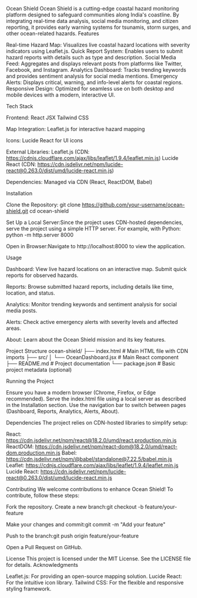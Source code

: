 Ocean Shield
Ocean Shield is a cutting-edge coastal hazard monitoring platform designed to safeguard communities along India's coastline. By integrating real-time data analysis, social media monitoring, and citizen reporting, it provides early warning systems for tsunamis, storm surges, and other ocean-related hazards.
Features

Real-time Hazard Map: Visualizes live coastal hazard locations with severity indicators using Leaflet.js.
Quick Report System: Enables users to submit hazard reports with details such as type and description.
Social Media Feed: Aggregates and displays relevant posts from platforms like Twitter, Facebook, and Instagram.
Analytics Dashboard: Tracks trending keywords and provides sentiment analysis for social media mentions.
Emergency Alerts: Displays critical, warning, and info-level alerts for coastal regions.
Responsive Design: Optimized for seamless use on both desktop and mobile devices with a modern, interactive UI.

Tech Stack

Frontend: 
React
JSX
Tailwind CSS


Map Integration: 
Leaflet.js for interactive hazard mapping


Icons: 
Lucide React for UI icons


External Libraries:
Leaflet.js (CDN: https://cdnjs.cloudflare.com/ajax/libs/leaflet/1.9.4/leaflet.min.js)
Lucide React (CDN: https://cdn.jsdelivr.net/npm/lucide-react@0.263.0/dist/umd/lucide-react.min.js)


Dependencies: 
Managed via CDN (React, ReactDOM, Babel)



Installation

Clone the Repository:
git clone https://github.com/your-username/ocean-shield.git
cd ocean-shield


Set Up a Local Server:Since the project uses CDN-hosted dependencies, serve the project using a simple HTTP server. For example, with Python:
python -m http.server 8000


Open in Browser:Navigate to http://localhost:8000 to view the application.


Usage

Dashboard: 
View live hazard locations on an interactive map.
Submit quick reports for observed hazards.


Reports: 
Browse submitted hazard reports, including details like time, location, and status.


Analytics: 
Monitor trending keywords and sentiment analysis for social media posts.


Alerts: 
Check active emergency alerts with severity levels and affected areas.


About: 
Learn about the Ocean Shield mission and its key features.



Project Structure
ocean-shield/
├── index.html              # Main HTML file with CDN imports
├── src/
│   └── OceanDashboard.jsx  # Main React component
├── README.md               # Project documentation
└── package.json            # Basic project metadata (optional)

Running the Project

Ensure you have a modern browser (Chrome, Firefox, or Edge recommended).
Serve the index.html file using a local server as described in the Installation section.
Use the navigation bar to switch between pages (Dashboard, Reports, Analytics, Alerts, About).

Dependencies
The project relies on CDN-hosted libraries to simplify setup:

React: https://cdn.jsdelivr.net/npm/react@18.2.0/umd/react.production.min.js
ReactDOM: https://cdn.jsdelivr.net/npm/react-dom@18.2.0/umd/react-dom.production.min.js
Babel: https://cdn.jsdelivr.net/npm/@babel/standalone@7.22.5/babel.min.js
Leaflet: https://cdnjs.cloudflare.com/ajax/libs/leaflet/1.9.4/leaflet.min.js
Lucide React: https://cdn.jsdelivr.net/npm/lucide-react@0.263.0/dist/umd/lucide-react.min.js

Contributing
We welcome contributions to enhance Ocean Shield! To contribute, follow these steps:

Fork the repository.
Create a new branch:git checkout -b feature/your-feature


Make your changes and commit:git commit -m "Add your feature"


Push to the branch:git push origin feature/your-feature


Open a Pull Request on GitHub.

License
This project is licensed under the MIT License. See the LICENSE file for details.
Acknowledgments

Leaflet.js: For providing an open-source mapping solution.
Lucide React: For the intuitive icon library.
Tailwind CSS: For the flexible and responsive styling framework.
